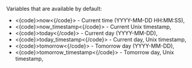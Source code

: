 Variables that are available by default:

* <{code}>now<{/code}> - Current time (YYYY-MM-DD HH:MM:SS),
* <{code}>now_timestamp<{/code}> - Current Unix timestamp,
* <{code}>today<{/code}> - Current day (YYYY-MM-DD),
* <{code}>today_timestamp<{/code}> - Current day, Unix timestamp,
* <{code}>tomorrow<{/code}> - Tomorrow day (YYYY-MM-DD),
* <{code}>tomorrow_timestamp<{/code}> - Tomorrow day, Unix timestamp,